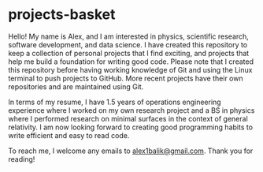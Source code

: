 # projects-basket
Hello! My name is Alex, and I am interested in physics, scientific research, software development, and data science. I have created this repository to keep a collection of personal projects that I find exciting, and projects that help me build a foundation for writing good code. Please note that I created this repository before having working knowledge of Git and using the Linux terminal to push projects to GitHub. More recent projects have their own repositories and are maintained using Git. 

In terms of my resume, I have 1.5 years of operations engineering experience where I worked on my own research project and a BS in physics where I performed research on minimal surfaces in the context of general relativity. I am now looking forward to creating good programming habits to write efficient and easy to read code.

To reach me, I welcome any emails to alex1balik@gmail.com. Thank you for reading!
